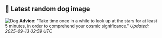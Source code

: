 ## 🐶 Latest random dog image
![Dog](https://images.dog.ceo/breeds/elkhound-norwegian/n02091467_2950.jpg)
**Advice:** "Take time once in a while to look up at the stars for at least 5 minutes, in order to comprehend your cosmic significance."
*Updated: 2025-09-13 02:59 UTC*
